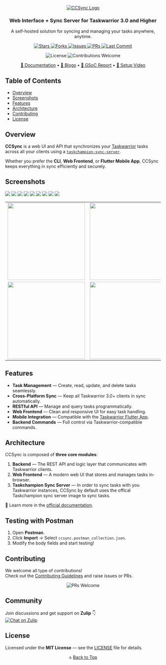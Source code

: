 <div align="center">
  <a href="https://github.com/its-me-abhishek/ccsync">
    <img src="https://github.com/its-me-abhishek/ccsync/blob/main/frontend/src/assets/logo.jpg" alt="CCSync Logo"/>
  </a>
  <h3>Web Interface + Sync Server for Taskwarrior 3.0 and Higher</h3>

  <p>
    A self-hosted solution for syncing and managing your tasks anywhere, anytime.
  </p>

  <p>
    <a href="https://github.com/its-me-abhishek/ccsync/stargazers">
      <img src="https://img.shields.io/github/stars/its-me-abhishek/ccsync?logo=github&color=gold&style=for-the-badge" alt="Stars" />
    </a>
    <a href="https://github.com/its-me-abhishek/ccsync/forks">
      <img src="https://img.shields.io/github/forks/its-me-abhishek/ccsync?logo=github&color=orange&style=for-the-badge" alt="Forks" />
    </a>
    <a href="https://github.com/its-me-abhishek/ccsync/issues">
      <img src="https://img.shields.io/github/issues/its-me-abhishek/ccsync?logo=github&color=red&style=for-the-badge" alt="Issues" />
    </a>
    <a href="https://github.com/its-me-abhishek/ccsync/pulls">
      <img src="https://img.shields.io/github/issues-pr/its-me-abhishek/ccsync?logo=github&color=purple&style=for-the-badge" alt="PRs" />
    </a>
    <a href="https://github.com/its-me-abhishek/ccsync/commits/main">
      <img src="https://img.shields.io/github/last-commit/its-me-abhishek/ccsync?logo=git&color=brightgreen&style=for-the-badge" alt="Last Commit" />
    </a>
  </p>

  <p>
    <img src="https://img.shields.io/github/license/its-me-abhishek/ccsync?color=blue&style=for-the-badge" alt="License" />
    <img src="https://img.shields.io/badge/contributions-welcome-brightgreen?style=for-the-badge&logo=github" alt="Contributions Welcome" />
  </p>

  <p>
    <a href="https://its-me-abhishek.github.io/ccsync-docs/">📘 Documentation</a> •
    <a href="https://abhishek31.medium.com/">📝 Blogs</a> •
    <a href="https://github.com/its-me-abhishek/gsoc-report">📄 GSoC Report</a> •
    <a href="https://www.youtube.com/watch?v=8UhAeM8iWzQ">🎥 Setup Video</a>
  </p>
</div>

## Table of Contents

- [Overview](#overview)
- [Screenshots](#screenshots)
- [Features](#features)
- [Architecture](#architecture)
- [Contributing](#contributing)
- [License](#license)

## Overview

**CCSync** is a web UI and API that synchronizes your [Taskwarrior](https://taskwarrior.org/) tasks across all your clients using a [`taskchampion-sync-server`](https://github.com/GothenburgBitFactory/taskchampion-sync-server).

Whether you prefer the **CLI**, **Web Frontend**, or **Flutter Mobile App**, CCSync keeps everything in sync efficiently and securely.

## Screenshots

<img src="./assets/01_landing.png">
<img src="./assets/02_landing.png">
<img src="./assets/03_landing.png">
<img src="./assets/04_landing.png">
<img src="./assets/05_landing.png">
<img src="./assets/01_home.png">
<img src="./assets/02_home.png">
<img src="./assets/03_home.png">
<img src="./assets/04_home.png">
<p align="center">
  <table align="center">
    <tr>
      <td><img src="./assets/01_home_mobile.png" width="250"></td>
      <td><img src="./assets/02_home_mobile.png" width="250"></td>
    </tr>
    <tr>
      <td><img src="./assets/03_home_mobile.png" width="250"></td>
      <td><img src="./assets/04_home_mobile.png" width="250"></td>
    </tr>
  </table>
</p>

## Features

- **Task Management** — Create, read, update, and delete tasks seamlessly.
- **Cross-Platform Sync** — Keep all Taskwarrior 3.0+ clients in sync automatically.
- **RESTful API** — Manage and query tasks programmatically.
- **Web Frontend** — Clean and responsive UI for easy task handling.
- **Mobile Integration** — Compatible with the [Taskwarrior Flutter App](https://github.com/CCExtractor/taskwarrior-flutter).
- **Backend Commands** — Full control via Taskwarrior-compatible commands.

## Architecture

CCSync is composed of **three core modules**:

1. **Backend** — The REST API and logic layer that communicates with Taskwarrior clients.
2. **Web Frontend** — A modern web UI that stores and manages tasks in-browser.
3. **Taskchampion Sync Server** — In order to sync tasks with you Taskwarrior instances, CCSync by default uses the offical Taskchampion sync server image to sync tasks.

📖 Learn more in the [official documentation](https://its-me-abhishek.github.io/ccsync-docs/).

## Testing with Postman

1. Open **Postman**.
2. Click **Import** → Select `ccsync.postman_collection.json`.
3. Modify the body fields and start testing!

## Contributing

We welcome all type of contributions!  
Check out the [Contributing Guidelines](CONTRIBUTING.md) and raise issues or PRs.

<p align="center">
  <img src="https://img.shields.io/badge/PRs-Welcome-blueviolet?style=for-the-badge&logo=github" alt="PRs Welcome" />
</p>

## Community

Join discussions and get support on **Zulip** 👇  
[![Chat on Zulip](https://img.shields.io/badge/Chat%20on-Zulip-9146FF?style=for-the-badge&logo=zulip)](https://ccextractor.org/public/general/support/)

## License

Licensed under the **MIT License** — see the [LICENSE](LICENSE) file for details.

<div align="center">

🔝 [Back to Top](#table-of-contents)

</div>

